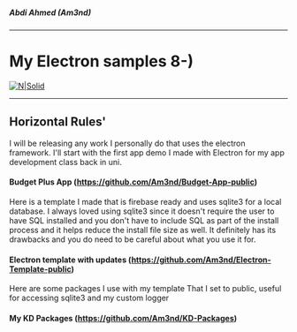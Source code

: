 ##### Abdi Ahmed (Am3nd)
---

# My Electron samples 8-)
 

[![N|Solid](https://upload.wikimedia.org/wikipedia/commons/thumb/9/91/Electron_Software_Framework_Logo.svg/100px-Electron_Software_Framework_Logo.svg.png)](https://www.electronjs.org/)



___

 
## Horizontal Rules'

I will be releasing any work I personally do that uses the electron framework.
I'll start with the first app demo I made with Electron for my app development class back in uni.

#### Budget Plus App (https://github.com/Am3nd/Budget-App-public)

 
Here is a template I made that is firebase ready and uses sqlite3 for a local database. I always loved using sqlite3 since it doesn't require the user to have SQL installed and you don't have to include SQL as part of the install process and it helps reduce the install file size as well. It definitely has its drawbacks and you do need to be careful about what you use it for.

#### Electron template with updates (https://github.com/Am3nd/Electron-Template-public)


Here are some packages I use with my template That I set to public, useful for accessing sqlite3 and my custom logger

#### My KD Packages (https://github.com/Am3nd/KD-Packages)
